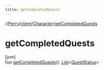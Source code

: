 ```yaml
---
title: getCompletedQuests
---
```

//[Perry](../../../index.html)/[client](../index.html)/[Character](index.html)/[getCompletedQuests](get-completed-quests.html)



# getCompletedQuests



[jvm]\
fun [getCompletedQuests](get-completed-quests.html)(): [List](https://kotlinlang.org/api/latest/jvm/stdlib/kotlin.collections/-list/index.html)<[QuestStatus](../-quest-status/index.html)>




